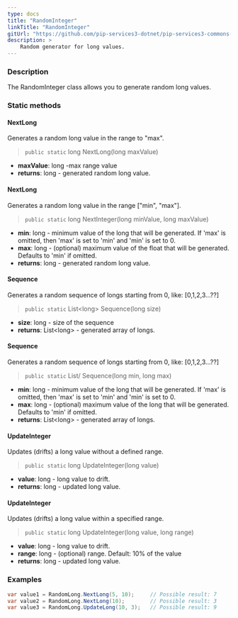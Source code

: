 ```yaml
---
type: docs
title: "RandomInteger"
linkTitle: "RandomInteger"
gitUrl: "https://github.com/pip-services3-dotnet/pip-services3-commons-dotnet"
description: >
    Random generator for long values.
---
```


### Description

The RandomInteger class allows you to generate random long values.

### Static methods

#### NextLong
Generates a random long value in the range to "max". 

> `public static` long NextLong(long maxValue)

- **maxValue**: long -max range value
- **returns**: long - generated random long value.


#### NextLong
Generates a random long value in the range ["min", "max"].

> `public static` long NextInteger(long minValue, long maxValue)

- **min**: long - minimum value of the long that will be generated. 
If 'max' is omitted, then 'max' is set to 'min' and 'min' is set to 0.
- **max**: long - (optional) maximum value of the float that will be generated. Defaults to 'min' if omitted.
- **returns**: long - generated random long value.


#### Sequence
Generates a random sequence of longs starting from 0, like: [0,1,2,3...??]

> `public static` List\<long\> Sequence(long size)

- **size**: long - size of the sequence
- **returns**: List\<long\> - generated array of longs.


#### Sequence
Generates a random sequence of longs starting from 0, like: [0,1,2,3...??]

> `public static` List/<long/> Sequence(long min, long max)

- **min**: long - minimum value of the long that will be generated. 
If 'max' is omitted, then 'max' is set to 'min' and 'min' is set to 0.
- **max**: long - (optional) maximum value of the long that will be generated. Defaults to 'min' if omitted.
- **returns**: List\<long\> - generated array of longs.


#### UpdateInteger
Updates (drifts) a long value without a defined range.

> `public static` long UpdateInteger(long value)

- **value**: long - long value to drift.
- **returns**: long - updated long value.


#### UpdateInteger
Updates (drifts) a long value within a specified range.

> `public static` long UpdateInteger(long value, long range)

- **value**: long - long value to drift.
- **range**: long - (optional) range. Default: 10% of the value
- **returns**: long - updated long value.

### Examples

```cs
var value1 = RandomLong.NextLong(5, 10);     // Possible result: 7
var value2 = RandomLong.NextLong(10);        // Possible result: 3
var value3 = RandomLong.UpdateLong(10, 3);   // Possible result: 9

```
